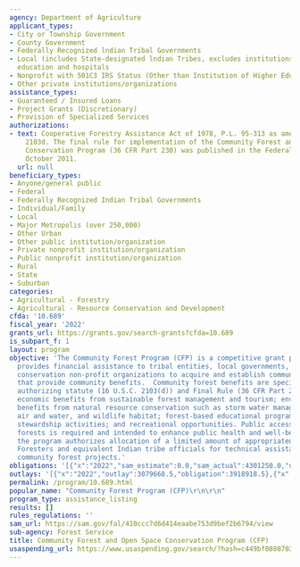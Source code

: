 ```yaml
---
agency: Department of Agriculture
applicant_types:
- City or Township Government
- County Government
- Federally Recognized lndian Tribal Governments
- Local (includes State-designated lndian Tribes, excludes institutions of higher
  education and hospitals
- Nonprofit with 501C3 IRS Status (Other than Institution of Higher Education)
- Other private institutions/organizations
assistance_types:
- Guaranteed / Insured Loans
- Project Grants (Discretionary)
- Provision of Specialized Services
authorizations:
- text: Cooperative Forestry Assistance Act of 1978, P.L. 95-313 as amended, 16 USC
    2103d. The final rule for implementation of the Community Forest and Open Space
    Conservation Program (36 CFR Part 230) was published in the Federal Register in
    October 2011.
  url: null
beneficiary_types:
- Anyone/general public
- Federal
- Federally Recognized Indian Tribal Governments
- Individual/Family
- Local
- Major Metropolis (over 250,000)
- Other Urban
- Other public institution/organization
- Private nonprofit institution/organization
- Public nonprofit institution/organization
- Rural
- State
- Suburban
categories:
- Agricultural - Forestry
- Agricultural - Resource Conservation and Development
cfda: '10.689'
fiscal_year: '2022'
grants_url: https://grants.gov/search-grants?cfda=10.689
is_subpart_f: 1
layout: program
objective: 'The Community Forest Program (CFP) is a competitive grant program that
  provides financial assistance to tribal entities, local governments, and qualified
  conservation non-profit organizations to acquire and establish community forests
  that provide community benefits.  Community forest benefits are specified in the
  authorizing statute (16 U.S.C. 2103(d)) and Final Rule (36 CFR Part 230), including:
  economic benefits from sustainable forest management and tourism; environmental
  benefits from natural resource conservation such as storm water management, clean
  air and water, and wildlife habitat; forest-based educational programs, model forest
  stewardship activities; and recreational opportunities. Public access to the community
  forests is required and intended to enhance public health and well-being. In addition,
  the program authorizes allocation of a limited amount of appropriated funds to State
  Foresters and equivalent Indian tribe officials for technical assistance to implement
  community forest projects.'
obligations: '[{"x":"2022","sam_estimate":0.0,"sam_actual":4301250.0,"usa_spending_actual":4137081.24},{"x":"2023","sam_estimate":0.0,"sam_actual":4853000.0,"usa_spending_actual":4201000.0},{"x":"2024","sam_estimate":5000000.0,"sam_actual":0.0,"usa_spending_actual":5752058.5}]'
outlays: '[{"x":"2022","outlay":3079668.5,"obligation":3918918.5},{"x":"2023","outlay":1709216.51,"obligation":4201000.0},{"x":"2024","outlay":1970561.5,"obligation":6406111.5}]'
permalink: /program/10.689.html
popular_name: "Community Forest Program (CFP)\r\n\r\n"
program_type: assistance_listing
results: []
rules_regulations: ''
sam_url: https://sam.gov/fal/410ccc7d6d414eaabe753d9bef2b6794/view
sub-agency: Forest Service
title: Community Forest and Open Space Conservation Program (CFP)
usaspending_url: https://www.usaspending.gov/search/?hash=c449bf0808702bf128a01001420a4ea4
---
```

